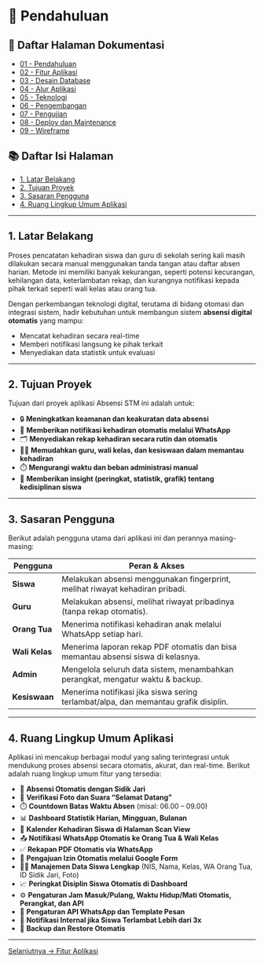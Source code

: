 # 📘 Pendahuluan

## 📂 Daftar Halaman Dokumentasi
- [01 - Pendahuluan](01-pendahuluan.md)
- [02 - Fitur Aplikasi](02-fitur-aplikasi.md)
- [03 - Desain Database](03-desain-database.md)
- [04 - Alur Aplikasi](04-alur-aplikasi.md)
- [05 - Teknologi](05-teknologi.md)
- [06 - Pengembangan](06-pengembangan.md)
- [07 - Pengujian](07-pengujian.md)
- [08 - Deploy dan Maintenance](08-deploy.md)
- [09 - Wireframe](09-wireframe/README.md)

## 📚 Daftar Isi Halaman
- [1. Latar Belakang](#1-latar-belakang)
- [2. Tujuan Proyek](#2-tujuan-proyek)
- [3. Sasaran Pengguna](#3-sasaran-pengguna)
- [4. Ruang Lingkup Umum Aplikasi](#4-ruang-lingkup-umum-aplikasi)

---

## 1. Latar Belakang

Proses pencatatan kehadiran siswa dan guru di sekolah sering kali masih dilakukan secara manual menggunakan tanda tangan atau daftar absen harian. Metode ini memiliki banyak kekurangan, seperti potensi kecurangan, kehilangan data, keterlambatan rekap, dan kurangnya notifikasi kepada pihak terkait seperti wali kelas atau orang tua.

Dengan perkembangan teknologi digital, terutama di bidang otomasi dan integrasi sistem, hadir kebutuhan untuk membangun sistem **absensi digital otomatis** yang mampu:
- Mencatat kehadiran secara real-time
- Memberi notifikasi langsung ke pihak terkait
- Menyediakan data statistik untuk evaluasi

---

## 2. Tujuan Proyek

Tujuan dari proyek aplikasi Absensi STM ini adalah untuk:

- 🔒 **Meningkatkan keamanan dan keakuratan data absensi**
- 📲 **Memberikan notifikasi kehadiran otomatis melalui WhatsApp**
- 🗂️ **Menyediakan rekap kehadiran secara rutin dan otomatis**
- 👨‍🏫 **Memudahkan guru, wali kelas, dan kesiswaan dalam memantau kehadiran**
- ⏱️ **Mengurangi waktu dan beban administrasi manual**
- 🧠 **Memberikan insight (peringkat, statistik, grafik) tentang kedisiplinan siswa**

---

## 3. Sasaran Pengguna

Berikut adalah pengguna utama dari aplikasi ini dan perannya masing-masing:

| Pengguna       | Peran & Akses                                                                          |
|----------------|------------------------------------------------------------------------------------------|
| **Siswa**      | Melakukan absensi menggunakan fingerprint, melihat riwayat kehadiran pribadi.           |
| **Guru**       | Melakukan absensi, melihat riwayat pribadinya (tanpa rekap otomatis).                   |
| **Orang Tua**  | Menerima notifikasi kehadiran anak melalui WhatsApp setiap hari.                        |
| **Wali Kelas** | Menerima laporan rekap PDF otomatis dan bisa memantau absensi siswa di kelasnya.        |
| **Admin**      | Mengelola seluruh data sistem, menambahkan perangkat, mengatur waktu & backup.          |
| **Kesiswaan**  | Menerima notifikasi jika siswa sering terlambat/alpa, dan memantau grafik disiplin.     |

---

## 4. Ruang Lingkup Umum Aplikasi

Aplikasi ini mencakup berbagai modul yang saling terintegrasi untuk mendukung proses absensi secara otomatis, akurat, dan real-time. Berikut adalah ruang lingkup umum fitur yang tersedia:

- 📌 **Absensi Otomatis dengan Sidik Jari**
- 📸 **Verifikasi Foto dan Suara “Selamat Datang”**
- ⏱️ **Countdown Batas Waktu Absen** (misal: 06.00 – 09.00)
- 📊 **Dashboard Statistik Harian, Mingguan, Bulanan**
- 📆 **Kalender Kehadiran Siswa di Halaman Scan View**
- 📤 **Notifikasi WhatsApp Otomatis ke Orang Tua & Wali Kelas**
- ✅ **Rekapan PDF Otomatis via WhatsApp**
- 🧾 **Pengajuan Izin Otomatis melalui Google Form**
- 🧍‍♂️ **Manajemen Data Siswa Lengkap** (NIS, Nama, Kelas, WA Orang Tua, ID Sidik Jari, Foto)
- 📈 **Peringkat Disiplin Siswa Otomatis di Dashboard**
- ⚙️ **Pengaturan Jam Masuk/Pulang, Waktu Hidup/Mati Otomatis, Perangkat, dan API**
- 📡 **Pengaturan API WhatsApp dan Template Pesan**
- 🧠 **Notifikasi Internal jika Siswa Terlambat Lebih dari 3x**
- 🔁 **Backup dan Restore Otomatis**


---

[Selanjutnya → Fitur Aplikasi](02-fitur-aplikasi.md)
